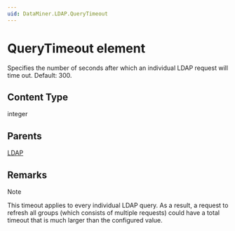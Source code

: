 ```yaml
---
uid: DataMiner.LDAP.QueryTimeout
---
```


# QueryTimeout element

Specifies the number of seconds after which an individual LDAP request will time out. Default: 300.

## Content Type

integer

## Parents

[LDAP](xref:DataMiner.LDAP)

## Remarks

> [!NOTE]
> This timeout applies to every individual LDAP query. As a result, a request to refresh all groups (which consists of multiple requests) could have a total timeout that is much larger than the configured value.
